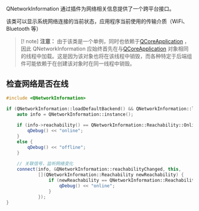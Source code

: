 QNetworkInformation 通过插件为网络相关信息提供了一个跨平台接口。

该类可以显示系统网络连接的当前状态，应用程序当前使用的传输介质（WiFi、Bluetooth 等）

> [! note] 
> **注意：** 由于该类是一个单例，同时也依赖于[QCoreApplication](https://doc.qt.io/qt-6/zh/qcoreapplication.html) ，因此 QNetworkInformation 应始终首先在与[QCoreApplication](https://doc.qt.io/qt-6/zh/qcoreapplication.html) 对象相同的线程中加载。这是因为该对象也将在该线程中销毁，而各种特定于后端组件可能依赖于在创建该对象时在同一线程中销毁。
## 检查网络是否在线

```cpp
#include <QNetworkInformation>

if (QNetworkInformation::loadDefaultBackend() && QNetworkInformation::loadBackendByFeatures(QNetworkInformation::Feature::Reachability)) {  
    auto info = QNetworkInformation::instance();  
  
    if (info->reachability() == QNetworkInformation::Reachability::Online) {  
        qDebug() << "online";  
    }  
    else {  
        qDebug() << "offline";  
    }
    
    // 关联信号，监听网络变化
    connect(info, &QNetworkInformation::reachabilityChanged, this,  
            [](QNetworkInformation::Reachability newReachability) {  
                if (newReachability == QNetworkInformation::Reachability::Online) {  
                    qDebug() << "online";  
                }  
            });  
}
```